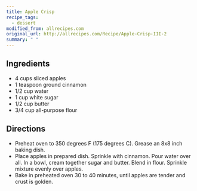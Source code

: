 ```yaml
---
title: Apple Crisp
recipe_tags:
  - dessert
modified_from: allrecipes.com
original_url: http://allrecipes.com/Recipe/Apple-Crisp-III-2
summary: " "
---
```


## Ingredients

-   4 cups sliced apples
-   1 teaspoon ground cinnamon
-   1/2 cup water
-   1 cup white sugar
-   1/2 cup butter
-   3/4 cup all-purpose flour

## Directions

-   Preheat oven to 350 degrees F (175 degrees C). Grease an 8x8 inch baking dish.
-   Place apples in prepared dish. Sprinkle with cinnamon. Pour water over all. In a bowl, cream together sugar and butter. Blend in flour. Sprinkle mixture evenly over apples.
-   Bake in preheated oven 30 to 40 minutes, until apples are tender and crust is golden.